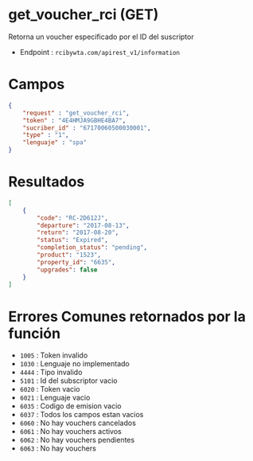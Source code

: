 # get_voucher_rci (GET)

Retorna un voucher especificado por el ID del suscriptor

* Endpoint : ```rcibywta.com/apirest_v1/information```

# Campos

```JSON
{
    "request" : "get_voucher_rci",
    "token" : "4E4HMJA9GBHE4BA7",
    "sucriber_id" : "67170060500030001",
    "type" : "1",
    "lenguaje" : "spa"
}
```

# Resultados

```JSON
[
    {
        "code": "RC-2D612J",
        "departure": "2017-08-13",
        "return": "2017-08-20",
        "status": "Expired",
        "completion_status": "pending",
        "product": "1523",
        "property_id": "6635",
        "upgrades": false
    }
]
```

# Errores Comunes retornados por la función

* ```1005``` : Token invalido
* ```1030``` : Lenguaje no implementado
* ```4444``` : Tipo invalido
* ```5101``` : Id del subscriptor vacio
* ```6020``` : Token vacio
* ```6021``` : Lenguaje vacio
* ```6035``` : Codigo de emision vacio
* ```6037``` : Todos los campos estan vacios
* ```6060``` : No hay vouchers cancelados
* ```6061``` : No hay vouchers activos
* ```6062``` : No hay vouchers pendientes
* ```6063``` : No hay vouchers